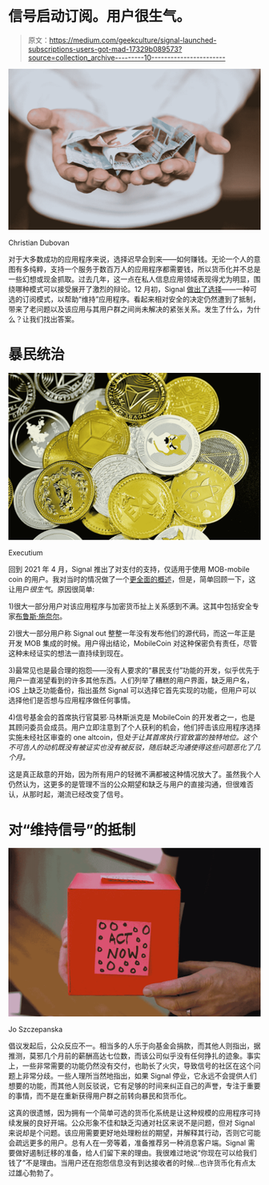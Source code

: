# 信号启动订阅。用户很生气。

> 原文：<https://medium.com/geekculture/signal-launched-subscriptions-users-got-mad-17329b089573?source=collection_archive---------10----------------------->

![](img/2dad74de82106d5ba75ac4a3dda351c8.png)

Christian Dubovan

对于大多数成功的应用程序来说，选择迟早会到来——如何赚钱。无论一个人的意图有多纯粹，支持一个服务于数百万人的应用程序都需要钱，所以货币化并不总是一些幻想或现金抓取。过去几年，这一点在私人信息应用领域表现得尤为明显，围绕哪种模式可以接受展开了激烈的辩论。12 月初，Signal [做出了选择](https://signal.org/blog/become-a-signal-sustainer/)——一种可选的订阅模式，以帮助“维持”应用程序。看起来相对安全的决定仍然遭到了抵制，带来了老问题以及该应用与其用户群之间尚未解决的紧张关系。发生了什么，为什么？让我们找出答案。

# 暴民统治

![](img/a7107cb2c3d8e24b8afc50e695faf09e.png)

Executium

回到 2021 年 4 月，Signal 推出了对支付的支持，仅适用于使用 MOB-mobile coin 的用户。我对当时的情况做了一个[更全面的概述](https://wantutechier.medium.com/did-signal-shoot-itself-in-the-foot-c86d2dadf89)，但是，简单回顾一下，这让用户*很生气*。原因很简单:

1)很大一部分用户对该应用程序与加密货币扯上关系感到不满。这其中包括安全专家[布鲁斯·施奈尔](https://www.schneier.com/blog/archives/2021/04/wtf-signal-adds-cryptocurrency-support.html)。

2)很大一部分用户称 Signal out 整整一年没有发布他们的源代码，而这一年正是开发 MOB 集成的时候。用户得出结论，MobileCoin 对这种保密负有责任，尽管这种未经证实的想法一直持续到现在。

3)最常见也是最合理的抱怨——没有人要求的“暴民支付”功能的开发，似乎优先于用户一直渴望看到的许多其他东西。人们列举了糟糕的用户界面，缺乏用户名，iOS 上缺乏功能备份，指出虽然 Signal 可以选择它首先实现的功能，但用户可以选择他们是否想与应用程序做任何事情。

4)信号基金会的首席执行官莫邪·马林斯派克是 MobileCoin 的开发者之一，也是其顾问委员会成员。用户立即注意到了个人获利的机会，他们抨击该应用程序选择实施未经社区审查的 one altcoin，但*处于让其首席执行官致富的独特地位。这个不可告人的动机既没有被证实也没有被反驳，随后缺乏沟通使得这些问题恶化了几个月。*

这是真正敌意的开始，因为所有用户的轻微不满都被这种情况放大了。虽然我个人仍然认为，这更多的是管理不当的公众期望和缺乏与用户的直接沟通，但很难否认，从那时起，潮流已经改变了信号。

# 对“维持信号”的抵制

![](img/7db8385ed798c5ef402766053eeb3b60.png)

Jo Szczepanska

倡议发起后，公众反应不一。相当多的人乐于向基金会捐款，而其他人则指出，据推测，莫邪几个月前的薪酬高达七位数，而该公司似乎没有任何挣扎的迹象。事实上，一些非常需要的功能仍然没有交付，也助长了火灾，导致信号的社区在这个问题上非常分歧。一些人理所当然地指出，如果 Signal 停业，它永远不会提供人们想要的功能，而其他人则反驳说，它有足够的时间来纠正自己的声誉，专注于重要的事情，而不是在重新获得用户群之前转向暴民和货币化。

这真的很遗憾，因为拥有一个简单可选的货币化系统是让这种规模的应用程序可持续发展的良好开端。公众形象不佳和缺乏沟通对社区来说不是问题，但对 Signal 来说却是个问题。该应用需要更好地处理粉丝的期望，并解释其行动，否则它可能会疏远更多的用户。总有人在一旁等着，准备推荐另一种消息客户端。Signal 需要做好遏制迁移的准备，给人们留下来的理由。我很难过地说“你现在可以给我们钱了”不是理由。当用户还在抱怨信息没有到达接收者的时候…也许货币化有点太过雄心勃勃了。